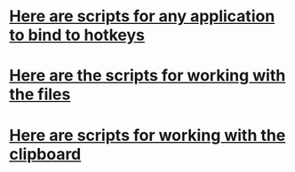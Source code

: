 # [Here are scripts for any application to bind to hotkeys](/appScript)

# [Here are the scripts for working with the files](/fileScript)

# [Here are scripts for working with the clipboard](/bufferScript)
